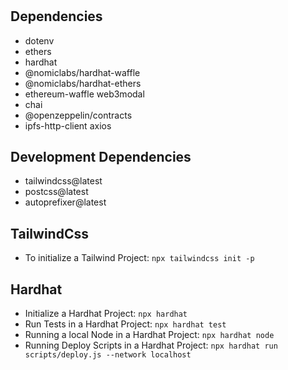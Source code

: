 # 

## Dependencies
* dotenv
* ethers
* hardhat
* @nomiclabs/hardhat-waffle
* @nomiclabs/hardhat-ethers
* ethereum-waffle web3modal
* chai
* @openzeppelin/contracts
* ipfs-http-client axios

## Development Dependencies
* tailwindcss@latest
* postcss@latest
* autoprefixer@latest

## TailwindCss
* To initialize a Tailwind Project: ```npx tailwindcss init -p```

## Hardhat
* Initialize a Hardhat Project: ```npx hardhat```
* Run Tests in a Hardhat Project: ```npx hardhat test```
* Running a local Node in a Hardhat Project: ```npx hardhat node```
* Running Deploy Scripts in a Hardhat Project: ```npx hardhat run scripts/deploy.js --network localhost```